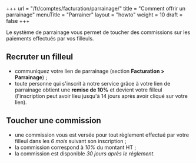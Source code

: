 +++
url = "/fr/comptes/facturation/parrainage/"
title = "Comment offrir un parrainage"
menuTitle = "Parrainer"
layout = "howto"
weight = 10
draft = false
+++

Le système de parrainage vous permet de toucher des commissions sur les paiements effectués par vos filleuls.

## Recruter un filleul

- communiquez votre lien de parrainage (section **Facturation > Parrainage**) ;
- toute personne qui s'inscrit à notre service grâce à votre lien de parrainage obtient une **remise de 10%** et devient votre filleul (l'inscription peut avoir lieu jusqu'à 14 jours après avoir cliqué sur votre lien).

## Toucher une commission

- une commission vous est versée pour tout règlement effectué par votre filleul dans les _6 mois_ suivant son inscription ;
- la commission correspond à _10%_ du montant HT ;
- la commission est disponible _30 jours après le règlement_.
